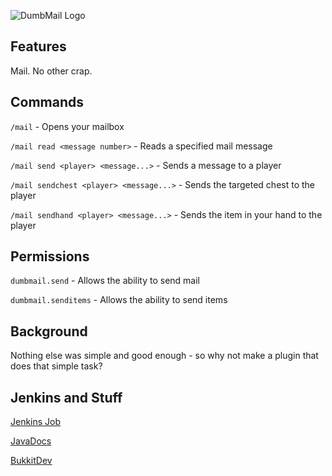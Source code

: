 ![DumbMail Logo](http://home.turt2live.com/DumbMail-BukkitDev-Logo.png)

Features
-------

Mail. No other crap.


Commands
-------

`/mail` - Opens your mailbox

`/mail read <message number>` - Reads a specified mail message

`/mail send <player> <message...>` - Sends a message to a player

`/mail sendchest <player> <message...>` - Sends the targeted chest to the player

`/mail sendhand <player> <message...>` - Sends the item in your hand to the player


Permissions
------

`dumbmail.send` - Allows the ability to send mail

`dumbmail.senditems` - Allows the ability to send items


Background
------

Nothing else was simple and good enough - so why not make a plugin that does that simple task?


Jenkins and Stuff
------

[Jenkins Job](http://ci.turt2live.com/job/DumbMail/?)

[JavaDocs](http://ci.turt2live.com/job/DumbMail/javadoc/?)

[BukkitDev](http://dev.bukkit.org/bukkit-plugins/dumbmail/)
